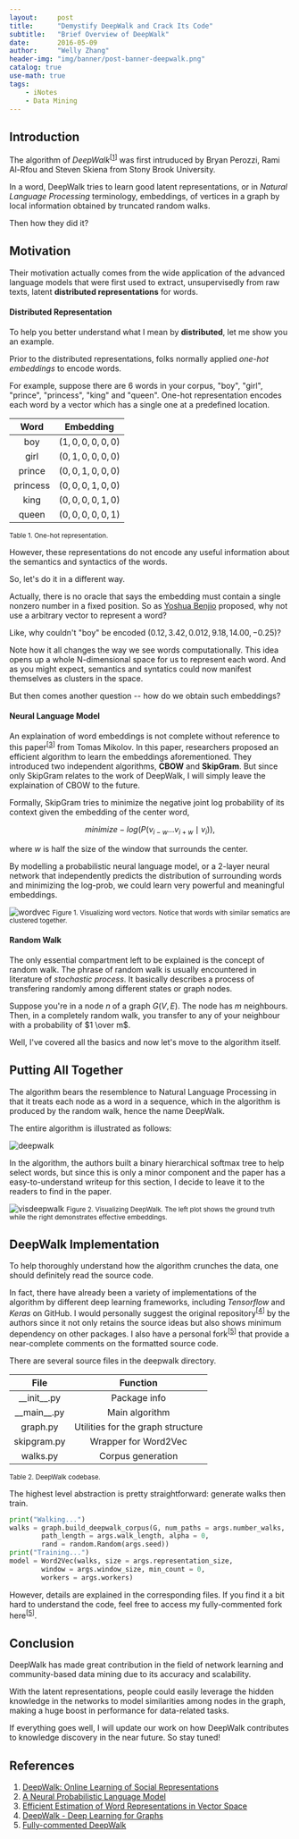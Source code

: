 ```yaml
---
layout:     post
title:      "Demystify DeepWalk and Crack Its Code"
subtitle:   "Brief Overview of DeepWalk"
date:       2016-05-09
author:     "Welly Zhang"
header-img: "img/banner/post-banner-deepwalk.png" 
catalog: true
use-math: true
tags:
    - iNotes  
    - Data Mining
---
```


## Introduction

The algorithm of *DeepWalk*<sup>[[1](#ref1)]</sup> was first intruduced by Bryan Perozzi, Rami Al-Rfou and Steven Skiena from Stony Brook University. 

In a word, DeepWalk tries to learn good latent representations, or in *Natural Language Processing* terminology, embeddings, of vertices in a graph by local information obtained by truncated random walks.

Then how they did it?

## Motivation

Their motivation actually comes from the wide application of the advanced language models that were first used to extract, unsupervisedly from raw texts, latent **distributed representations** for words.

#### Distributed Representation

To help you better understand what I mean by **distributed**, let me show you an example.

Prior to the distributed representations, folks normally applied *one-hot embeddings* to encode words.

For example, suppose there are 6 words in your corpus, "boy", "girl", "prince", "princess", "king" and "queen". One-hot representation encodes each word by a vector which has a single one at a predefined location.

| Word | Embedding |
| :---: | :---: |
| boy | $(1, 0, 0, 0, 0, 0)$ |
| girl | $(0, 1, 0, 0, 0, 0)$ |
| prince | $(0, 0, 1, 0, 0, 0)$ |
| princess | $(0, 0, 0, 1, 0, 0)$ |
| king | $(0, 0, 0, 0, 1, 0)$ |
| queen | $(0, 0, 0, 0, 0, 1)$ |

<small class="img-hint">Table 1. One-hot representation.</small>

However, these representations do not encode any useful information about the semantics and syntactics of the words.

So, let's do it in a different way.

Actually, there is no oracle that says the embedding must contain a single nonzero number in a fixed position. So as [Yoshua Benjio](#ref2) proposed, why not use a arbitrary vector to represent a word?

Like, why couldn't "boy" be encoded $(0.12, 3.42, 0.012, 9.18, 14.00, -0.25)$?

Note how it all changes the way we see words computationally. This idea opens up a whole N-dimensional space for us to represent each word. And as you might expect, semantics and syntatics could now manifest themselves as clusters in the space.

But then comes another question -- how do we obtain such embeddings?

#### Neural Language Model

An explaination of word embeddings is not complete without reference to this paper<sup>[[3](#ref3)]</sup> from Tomas Mikolov. In this paper, researchers proposed an efficient algorithm to learn the embeddings aforementioned. They introduced two independent algorithms, **CBOW** and **SkipGram**. But since only SkipGram relates to the work of DeepWalk, I will simply leave the explaination of CBOW to the future.

Formally, SkipGram tries to minimize the negative joint log probability of its context given the embedding of the center word,

$$ minimize -log(P({v_{i-w} ... v_{i+w}} \mid v_i)),$$

where $w$ is half the size of the window that surrounds the center.

By modelling a probabilistic neural language model, or a 2-layer neural network that independently predicts the distribution of surrounding words and minimizing the log-prob, we could learn very powerful and meaningful embeddings.

![wordvec](/img/in-post/deepwalk/wordvec.jpg)
<small class="img-hint">Figure 1. Visualizing word vectors. Notice that words with similar sematics are clustered together.</small>

#### Random Walk

The only essential compartment left to be explained is the concept of random walk. The phrase of random walk is usually encountered in literature of *stochastic process*. It basically describes a process of transfering randomly among different states or graph nodes.

Suppose you're in a node $n$ of a graph $G(V, E)$. The node has $m$ neighbours. Then, in a completely random walk, you transfer to any of your neighbour with a probability of $1 \over m$.

Well, I've covered all the basics and now let's move to the algorithm itself.

## Putting All Together

The algorithm bears the resemblence to Natural Language Processing in that it treats each node as a word in a sequence, which in the algorithm is produced by the random walk, hence the name DeepWalk.

The entire algorithm is illustrated as follows:

![deepwalk](/img/in-post/deepwalk/deepwalk.jpg)

In the algorithm, the authors built a binary hierarchical softmax tree to help select words, but since this is only a minor component and the paper has a easy-to-understand writeup for this section, I decide to leave it to the readers to find in the paper.

![visdeepwalk](/img/in-post/deepwalk/vis.jpg)
<small class="img-hint">Figure 2. Visualizing DeepWalk. The left plot shows the ground truth while the right demonstrates effective embeddings.</small>

## DeepWalk Implementation

To help thoroughly understand how the algorithm crunches the data, one should definitely read the source code. 

In fact, there have already been a variety of implementations of the algorithm by different deep learning frameworks, including *Tensorflow* and *Keras* on GitHub. I would personally suggest the original repository<sup>[[4](#ref4)]</sup> by the authors since it not only retains the source ideas but also shows minimum dependency on other packages. I also have a personal fork<sup>[[5](#ref5)]</sup> that provide a near-complete comments on the formatted source code.

There are several source files in the deepwalk directory.

| File | Function |
| :---: | :---: |
| \_\_init\_\_.py | Package info |
| \_\_main\_\_.py | Main algorithm |
| graph.py | Utilities for the graph structure |
| skipgram.py | Wrapper for Word2Vec |
| walks.py | Corpus generation |

<small class="img-hint">Table 2. DeepWalk codebase.</small>

The highest level abstraction is pretty straightforward: generate walks then train.

```Python
print("Walking...")
walks = graph.build_deepwalk_corpus(G, num_paths = args.number_walks, 
        path_length = args.walk_length, alpha = 0, 
        rand = random.Random(args.seed))
print("Training...")
model = Word2Vec(walks, size = args.representation_size, 
        window = args.window_size, min_count = 0, 
        workers = args.workers)
```

However, details are explained in the corresponding files. If you find it a bit hard to understand the code, feel free to access my fully-commented fork here<sup>[[5](#ref5)]</sup>.

## Conclusion

DeepWalk has made great contribution in the field of network learning and community-based data mining due to its accuracy and scalability.

With the latent representations, people could easily leverage the hidden knowledge in the networks to model similarities among nodes in the graph, making a huge boost in performance for data-related tasks.

If everything goes well, I will update our work on how DeepWalk contributes to knowledge discovery in the near future. So stay tuned!

## References

1. <a id="ref1">[DeepWalk: Online Learning of Social Representations](http://arxiv.org/abs/1403.6652)</a>
2. <a id="ref2">[A Neural Probabilistic Language Model](http://www.jmlr.org/papers/volume3/bengio03a/bengio03a.pdf)</a>
3. <a id="ref3">[Efficient Estimation of Word Representations in Vector Space](http://arxiv.org/abs/1301.3781)</a>
4. <a id="ref4">[DeepWalk - Deep Learning for Graphs](https://github.com/phanein/deepwalk)</a>
5. <a id="ref5">[Fully-commented DeepWalk](https://github.com/WellyZhang/DeepWalk)</a>

